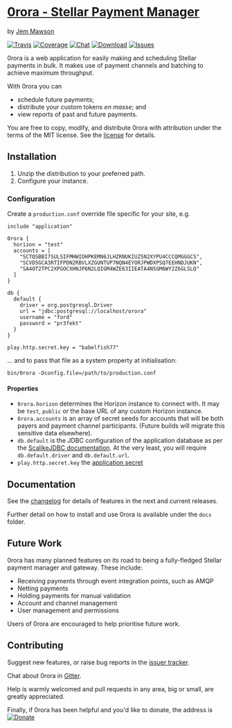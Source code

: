 # [0rora - Stellar Payment Manager](https://0rora.com/)
by [Jem Mawson](https://keybase.io/jem)

[![Travis](https://img.shields.io/travis/0rora/0rora.svg)](https://travis-ci.org/0rora/0rora)
[![Coverage](https://img.shields.io/codecov/c/gh/0rora/0rora.svg)](https://codecov.io/gh/0rora/0rora)
[![Chat](https://img.shields.io/gitter/room/0rora/community.svg)](https://gitter.im/0rora/community?utm_source=badge&utm_medium=badge&utm_campaign=pr-badge&utm_content=badge)
[![Download](https://img.shields.io/github/downloads/0rora/0rora/v0.1.1/total.svg)](https://github.com/0rora/0rora/releases/tag/v0.1.1)
[![Issues](https://img.shields.io/github/issues/0rora/0rora.svg)](https://github.com/0rora/0rora/issues)

0rora is a web application for easily making and scheduling Stellar payments in bulk. It makes use of payment channels
and batching to achieve maximum throughput.

With 0rora you can
* schedule future payments;
* distribute your custom tokens _en masse_; and
* view reports of past and future payments.

You are free to copy, modify, and distribute 0rora with attribution under the terms of the MIT license.
See the [license](https://github.com/0rora/0rora/blob/master/LICENSE.txt) for details.


## Installation

1. Unzip the distribution to your preferred path.
2. Configure your instance.

### Configuration

Create a `production.conf` override file specific for your site, e.g.

```hocon
include "application"

0rora {
  horizon = "test"
  accounts = [
    "SCTQSBBI7SULSIFMHWIOHPKEMN6JLHZRNUKIUZSN2XYPU4CCCQMGGGCS",
    "SCVD5GCA3RTIFPDN2RBVLXZGUNTUP7NQN4EYORJPWDXPSQ7EEHNDJUKN",
    "SA4OT2TPC2XPGOCXHNJP6N2LQIGM4WZE63IIEATA4N5GM6WY2Z6GLSLQ"
  ]
}

db {
  default {
    driver = org.postgresql.Driver
    url = "jdbc:postgresql://localhost/orora"
    username = "ford"
    password = "pr3fekt"
  }
}

play.http.secret.key = "babelfish77"
```

... and to pass that file as a system property at initialisation:

`bin/0rora -Dconfig.file=/path/to/production.conf`

#### Properties

- `0rora.horizon` determines the Horizon instance to connect with. It may be `test`, `public` or the base URL of any 
    custom Horizon instance. 
- `0rora.accounts` is an array of secret seeds for accounts that will be both payers and payment channel participants.
    (Future builds will migrate this sensitive data elsewhere).
- `db.default` is the JDBC configuration of the application database as per the [ScalikeJDBC documentation](http://scalikejdbc.org/documentation/configuration.html#scalikejdbc-config).
    At the very least, you will require `db.default.driver` and `db.default.url`.
- `play.http.secret.key` the [application secret](https://www.playframework.com/documentation/2.7.x/ApplicationSecret)


## Documentation

See the [changelog](CHANGELOG.md) for details of features in the next and current releases.

Further detail on how to install and use 0rora is available under the `docs` folder.


## Future Work

0rora has many planned features on its road to being a fully-fledged Stellar payment manager and gateway. These include:

* Receiving payments through event integration points, such as AMQP
* Netting payments
* Holding payments for manual validation
* Account and channel management
* User management and permissions

Users of 0rora are encouraged to help prioritise future work.


## Contributing

Suggest new features, or raise bug reports in the [issuer tracker](https://github.com/0rora/0rora/issues).

Chat about 0rora in [Gitter](https://gitter.im/0rora/community).

Help is warmly welcomed and pull requests in any area, big or small, are greatly appreciated.

Finally, if 0rora has been helpful and you'd like to donate, the address is
[![Donate](https://img.shields.io/keybase/xlm/jem.svg)](https://keybase.io/jem)




